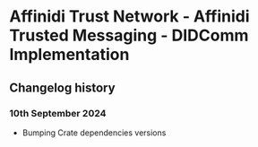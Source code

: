 # Affinidi Trust Network - Affinidi Trusted Messaging - DIDComm Implementation

## Changelog history

### 10th September 2024

* Bumping Crate dependencies versions
